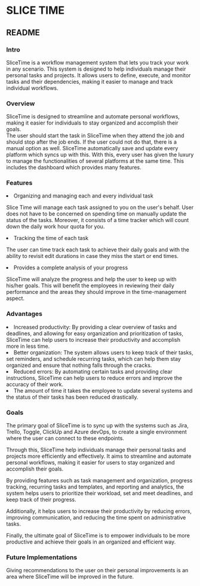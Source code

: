 # SLICE TIME

## README

### Intro

SliceTime is a workflow management system that lets you track your work in any scenario. This system is designed to help individuals manage their personal tasks and projects. It allows users to define, execute, and monitor tasks and their dependencies, making it easier to manage and track individual workflows.

### Overview

SliceTime is designed to streamline and automate personal workflows, making it easier for individuals to stay organized and accomplish their goals.  
The user should start the task in SliceTime when they attend the job and should stop after the job ends. If the user could not do that, there is a manual option as well. SliceTime automatically save and update every platform which syncs up with this. With this, every user has given the luxury to manage the functionalities of several platforms at the same time. This includes the dashboard which provides many features.

### Features

<li> Organizing and managing each and every individual task </li>

Slice Time will manage each task assigned to you on the user's behalf. User does not have to be concerned on spending time on manually update the status of the tasks. Moreover, it consists of a time tracker which will count down the daily work hour quota for you.

<li> Tracking the time of each task </li>

The user can time track each task to achieve their daily goals and with the ability to revisit edit durations in case they miss the start or end times.

<li> Provides a complete analysis of your progress </li>

SliceTime will analyze the progress and help the user to keep up with his/her goals. This will benefit the employees in reviewing their daily performance and the areas they should improve in the time-management aspect.

### Advantages

<li>Increased productivity: By providing a clear overview of tasks and deadlines, and allowing for easy organization and prioritization of tasks, SliceTime can help users to increase their productivity and accomplish more in less time. </li>

<li>Better organization: The system allows users to keep track of their tasks, set reminders, and schedule recurring tasks, which can help them stay organized and ensure that nothing falls through the cracks. </li>

<li>Reduced errors: By automating certain tasks and providing clear instructions, SliceTime can help users to reduce errors and improve the accuracy of their work.  </li>

<li>The amount of time it takes the employee to update several systems and the status of their tasks has been reduced drastically.</li>

### Goals

The primary goal of SliceTime is to sync up with the systems such as Jira, Trello, Toggle, ClickUp and Azure devOps, to create a single environment where the user can connect to these endpoints.

Through this, SliceTime help individuals manage their personal tasks and projects more efficiently and effectively. It aims to streamline and automate personal workflows, making it easier for users to stay organized and accomplish their goals.

By providing features such as task management and organization, progress tracking, recurring tasks and templates, and reporting and analytics, the system helps users to prioritize their workload, set and meet deadlines, and keep track of their progress.

Additionally, it helps users to increase their productivity by reducing errors, improving communication, and reducing the time spent on administrative tasks.

Finally, the ultimate goal of SliceTime is to empower individuals to be more productive and achieve their goals in an organized and efficient way.

### Future Implementations

Giving recommendations to the user on their personal improvements is an area where SliceTime will be improved in the future.
